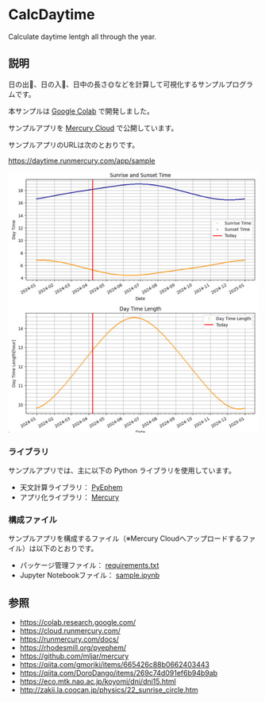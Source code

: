 # CalcDaytime
Calculate daytime lentgh all through the year.

## 説明

日の出🌅、日の入🌇、日中の長さ🌞などを計算して可視化するサンプルプログラムです。

本サンプルは [Google Colab](https://colab.research.google.com/) で開発しました。

サンプルアプリを [Mercury Cloud](https://cloud.runmercury.com/) で公開しています。

サンプルアプリのURLは次のとおりです。

https://daytime.runmercury.com/app/sample

![image](assets/SampleAppImage.jpg)

### ライブラリ

サンプルアプリでは、主に以下の Python ライブラリを使用しています。

* 天文計算ライブラリ： [PyEphem](https://rhodesmill.org/pyephem/)
* アプリ化ライブラリ： [Mercury](https://github.com/mljar/mercury)

### 構成ファイル

サンプルアプリを構成するファイル（※Mercury Cloudへアップロードするファイル）は以下のとおりです。

* パッケージ管理ファイル： [requirements.txt](requirements.txt)
* Jupyter Notebookファイル： [sample.ipynb](sample.ipynb)


## 参照
* https://colab.research.google.com/
* https://cloud.runmercury.com/
* https://runmercury.com/docs/
* https://rhodesmill.org/pyephem/
* https://github.com/mljar/mercury
* https://qiita.com/gmoriki/items/665426c88b0662403443
* https://qiita.com/DoroDango/items/269c74d091ef6b94b9ab
* https://eco.mtk.nao.ac.jp/koyomi/dni/dni15.html
* http://zakii.la.coocan.jp/physics/22_sunrise_circle.htm
